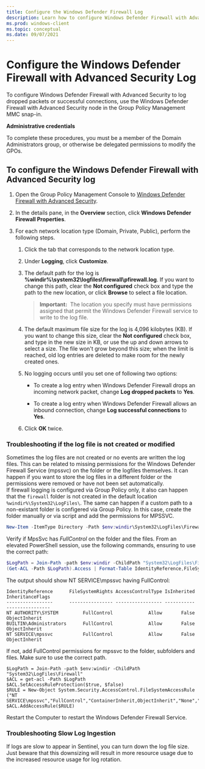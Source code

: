 ```yaml
---
title: Configure the Windows Defender Firewall Log 
description: Learn how to configure Windows Defender Firewall with Advanced Security to log dropped packets or successful connections by using Group Policy Management MMC.
ms.prod: windows-client
ms.topic: conceptual
ms.date: 09/07/2021
---
```


# Configure the Windows Defender Firewall with Advanced Security Log


To configure Windows Defender Firewall with Advanced Security to log dropped packets or successful connections, use the Windows Defender Firewall with Advanced Security node in the Group Policy Management MMC snap-in.

**Administrative credentials**

To complete these procedures, you must be a member of the Domain Administrators group, or otherwise be delegated permissions to modify the GPOs.

## To configure the Windows Defender Firewall with Advanced Security log

1. Open the Group Policy Management Console to [Windows Defender Firewall with Advanced Security](open-the-group-policy-management-console-to-windows-firewall-with-advanced-security.md).

2.  In the details pane, in the **Overview** section, click **Windows Defender Firewall Properties**.

3.  For each network location type (Domain, Private, Public), perform the following steps.

    1.  Click the tab that corresponds to the network location type.

    2.  Under **Logging**, click **Customize**.

    3.  The default path for the log is **%windir%\\system32\\logfiles\\firewall\\pfirewall.log**. If you want to change this path, clear the **Not configured** check box and type the path to the new location, or click **Browse** to select a file location.

        >**Important:**  The location you specify must have permissions assigned that permit the Windows Defender Firewall service to write to the log file.

    4.  The default maximum file size for the log is 4,096 kilobytes (KB). If you want to change this size, clear the **Not configured** check box, and type in the new size in KB, or use the up and down arrows to select a size. The file won't grow beyond this size; when the limit is reached, old log entries are deleted to make room for the newly created ones.

    5.  No logging occurs until you set one of following two options:

        -   To create a log entry when Windows Defender Firewall drops an incoming network packet, change **Log dropped packets** to **Yes**.

        -   To create a log entry when Windows Defender Firewall allows an inbound connection, change **Log successful connections** to **Yes**.

    6.  Click **OK** twice.

### Troubleshooting if the log file is not created or modified

Sometimes the log files are not created or no events are written the log files. This can be related to missing permissions for the Windows Defender Firewall Service (mpssvc) on the folder or the logfiles themselves. It can happen if you want to store the log files in a different folder or the permissions were removed or have not been set automatically.  
If firewall logging is configured via Group Policy only, it also can happen that the `firewall` folder is not created in the default location `%windir%\System32\LogFiles\`. The same can happen if a custom path to a non-existant folder is configered via Group Policy. In this case, create the folder manually or via script and add the permissions for MPSSVC.  

```PowerShell
New-Item -ItemType Directory -Path $env:windir\System32\LogFiles\Firewall
```

Verify if MpsSvc has *FullControl* on the folder and the files.
From an elevated PowerShell session, use the following commands, ensuring to use the correct path:

```PowerShell
$LogPath = Join-Path -path $env:windir -ChildPath "System32\LogFiles\Firewall"
(Get-ACL -Path $LogPath).Access | Format-Table IdentityReference,FileSystemRights,AccessControlType,IsInherited,InheritanceFlags -AutoSize
```
The output should show NT SERVICE\mpssvc having FullControl:
```
IdentityReference      FileSystemRights AccessControlType IsInherited InheritanceFlags
-----------------      ---------------- ----------------- ----------- ----------------
NT AUTHORITY\SYSTEM         FullControl             Allow       False    ObjectInherit
BUILTIN\Administrators      FullControl             Allow       False    ObjectInherit
NT SERVICE\mpssvc           FullControl             Allow       False    ObjectInherit
```
If not, add FullControl permissions for mpssvc to the folder, subfolders and files. Make sure to use the correct path.
```
$LogPath = Join-Path -path $env:windir -ChildPath "System32\LogFiles\Firewall"
$ACL = get-acl -Path $LogPath
$ACL.SetAccessRuleProtection($true, $false)
$RULE = New-Object System.Security.AccessControl.FileSystemAccessRule ("NT SERVICE\mpssvc","FullControl","ContainerInherit,ObjectInherit","None","Allow")
$ACL.AddAccessRule($RULE)
```
Restart the Computer to restart the Windows Defender Firewall Service.



### Troubleshooting Slow Log Ingestion
If logs are slow to appear in Sentinel, you can turn down the log file size. Just beware that this downsizing will result in more resource usage due to the increased resource usage for log rotation. 

